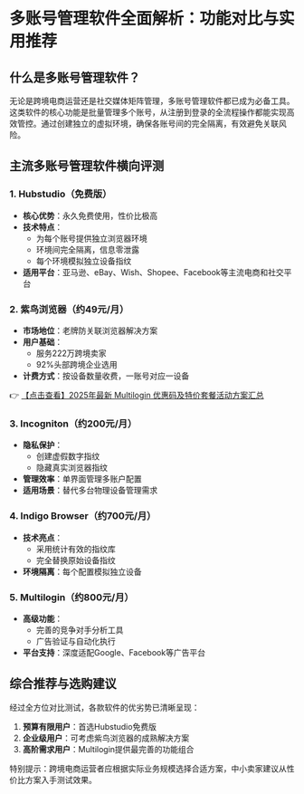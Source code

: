 # 多账号管理软件全面解析：功能对比与实用推荐

## 什么是多账号管理软件？

无论是跨境电商运营还是社交媒体矩阵管理，多账号管理软件都已成为必备工具。这类软件的核心功能是批量管理多个账号，从注册到登录的全流程操作都能实现高效管控。通过创建独立的虚拟环境，确保各账号间的完全隔离，有效避免关联风险。

## 主流多账号管理软件横向评测

### 1. Hubstudio（免费版）
- **核心优势**：永久免费使用，性价比极高
- **技术特点**：
  - 为每个账号提供独立浏览器环境
  - 环境间完全隔离，信息零泄露
  - 每个环境模拟独立设备指纹
- **适用平台**：亚马逊、eBay、Wish、Shopee、Facebook等主流电商和社交平台

### 2. 紫鸟浏览器（约49元/月）
- **市场地位**：老牌防关联浏览器解决方案
- **用户基础**：
  - 服务222万跨境卖家
  - 92%头部跨境企业选用
- **计费方式**：按设备数量收费，一账号对应一设备

👉 [【点击查看】2025年最新 Multilogin 优惠码及特价套餐活动方案汇总](https://bit.ly/multIlogin)

### 3. Incogniton（约200元/月）
- **隐私保护**：
  - 创建虚假数字指纹
  - 隐藏真实浏览器指纹
- **管理效率**：单界面管理多账户配置
- **适用场景**：替代多台物理设备管理需求

### 4. Indigo Browser（约700元/月）
- **技术亮点**：
  - 采用统计有效的指纹库
  - 完全替换原始设备指纹
- **环境隔离**：每个配置模拟独立设备

### 5. Multilogin（约800元/月）
- **高级功能**：
  - 完善的竞争对手分析工具
  - 广告验证与自动化执行
- **平台支持**：深度适配Google、Facebook等广告平台

## 综合推荐与选购建议

经过全方位对比测试，各款软件的优劣势已清晰呈现：
1. **预算有限用户**：首选Hubstudio免费版
2. **企业级用户**：可考虑紫鸟浏览器的成熟解决方案
3. **高阶需求用户**：Multilogin提供最完善的功能组合

特别提示：跨境电商运营者应根据实际业务规模选择合适方案，中小卖家建议从性价比方案入手测试效果。